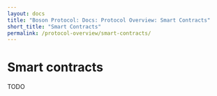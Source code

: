 ```yaml
---
layout: docs
title: "Boson Protocol: Docs: Protocol Overview: Smart Contracts"
short_title: "Smart Contracts"
permalink: /protocol-overview/smart-contracts/
---
```

# Smart contracts

TODO
